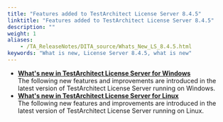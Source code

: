 ```yaml
--- 
title: "Features added to TestArchitect License Server 8.4.5"
linktitle: "Features added to TestArchitect License Server 8.4.5"
description: ""
weight: 1
aliases: 
    - /TA_ReleaseNotes/DITA_source/Whats_New_LS_8.4.5.html
keywords: "What is new, License Server 8.4.5, what is new"
---
```


-   **[What's new in TestArchitect License Server for Windows](/administration-guide/license-server/version-history/features-added-to-testarchitect-license-server-8-4-5/windows)**  
The following new features and improvements are introduced in the latest version of TestArchitect License Server running on Windows.
-   **[What's new in TestArchitect License Server for Linux](/administration-guide/license-server/version-history/features-added-to-testarchitect-license-server-8-4-5/linux)**  
The following new features and improvements are introduced in the latest version of TestArchitect License Server running on Linux.



